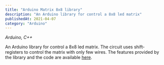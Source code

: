```yaml
---
title: "Arduino Matrix 8x8 library"
description: "An Arduino library for control a 8x8 led matrix"
publishedAt: 2021-04-07
category: "Arduino"
---
```


 *Arduino, C++*

An Arduino library for control a 8x8 led matrix.
The circuit uses shift-registers to control the matrix with only few wires.
The features provided by the library and the code are available [here](https://github.com/TommasoBoscardin/Arduino-8x8-matrix-library).
